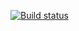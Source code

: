 [![Build status](https://ci.appveyor.com/api/projects/status/gj1ytt414l3bvoh4/branch/master?svg=true)](https://ci.appveyor.com/project/GurinaElena/atestunit-3/branch/master)

